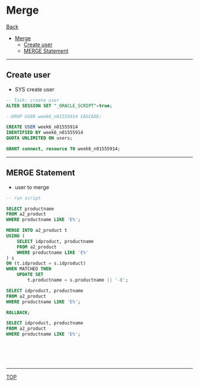 # Merge

[Back](./index.md)

- [Merge](#merge)
  - [Create user](#create-user)
  - [MERGE Statement](#merge-statement)

---

## Create user

- SYS create user

```sql
-- Task: create user
ALTER SESSION SET "_ORACLE_SCRIPT"=true;

--DROP USER week6_n01555914 CASCADE;

CREATE USER week6_n01555914
IDENTIFIED BY week6_n01555914
QUOTA UNLIMITED ON users;

GRANT connect, resource TO week6_n01555914;
```

---

## MERGE Statement

- user to merge

```sql
-- run script

SELECT productname
FROM a2_product
WHERE productname LIKE 'E%';

MERGE INTO a2_product t
USING (
    SELECT idproduct, productname
    FROM a2_product
    WHERE productname LIKE 'E%'
) s
ON (t.idproduct = s.idproduct)
WHEN MATCHED THEN
    UPDATE SET
        t.productname = s.productname || '-E';

SELECT idproduct, productname
FROM a2_product
WHERE productname LIKE 'E%';

ROLLBACK;

SELECT idproduct, productname
FROM a2_product
WHERE productname LIKE 'E%';







```

---

[TOP](#merge)
